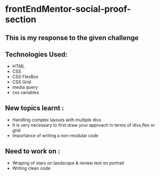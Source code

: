 # frontEndMentor-social-proof-section

## This is my response to the given challenge

## Technologies Used:

    
- HTML
- CSS
- CSS FlexBox
- CSS Grid
- media query
- css variables


## New topics learnt : 
- Handling complex layouts with multiple divs
-  It is very necessary to first draw your approach in terms of divs,flex or grid
-  Importance of writing a non-modular code
  
## Need to work on :
- Wraping of stars on landscape & review text on portrait
- Writing clean code
